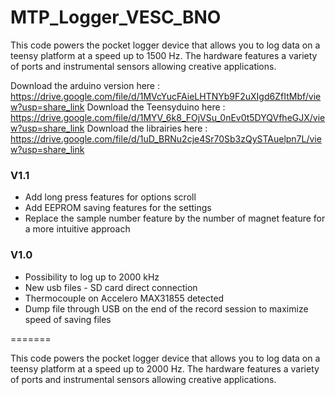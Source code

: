 # MTP_Logger_VESC_BNO
 This code powers the pocket logger device that allows you to log data on a teensy platform at a speed up to 1500 Hz. The hardware features a variety of ports and instrumental sensors allowing creative applications.
 
 Download the arduino version here : https://drive.google.com/file/d/1MVcYucFAieLHTNYb9F2uXIgd6ZfItMbf/view?usp=share_link
 Download the Teensyduino here : https://drive.google.com/file/d/1MYV_6k8_FOjVSu_0nEv0t5DYQVfheGJX/view?usp=share_link
 Download the librairies here : https://drive.google.com/file/d/1uD_BRNu2cje4Sr70Sb3zQySTAuelpn7L/view?usp=share_link

### V1.1
- Add long press features for options scroll
- Add EEPROM saving features for the settings
- Replace the sample number feature by the number of magnet feature for a more intuitive approach

### V1.0
- Possibility to log up to 2000 kHz
- New usb files - SD card direct connection
- Thermocouple on Accelero MAX31855 detected
- Dump file through USB on the end of the record session to maximize speed of saving files

=======

 This code powers the pocket logger device that allows you to log data on a teensy platform at a speed up to 2000 Hz. The hardware features a variety of ports and instrumental sensors allowing creative applications.
